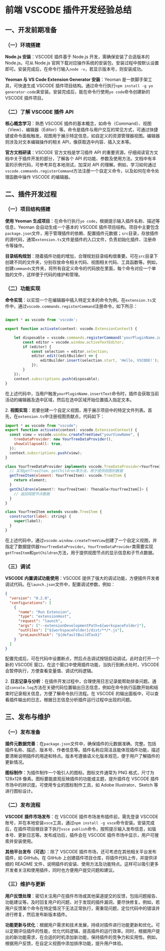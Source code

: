 # 前端 VSCODE 插件开发经验总结

## 一、开发前期准备

### （一）环境搭建

**Node.js 安装**：VSCODE 插件基于 Node.js 开发，需确保安装了合适版本的 Node.js。可从 Node.js 官网下载对应操作系统的安装包，安装过程中按默认设置即可。安装完成后，在命令行输入`node -v`，若显示版本号，则安装成功。

**Yeoman 与 VS Code Extension Generator 安装**：Yeoman 是一款脚手架工具，可快速生成 VSCODE 插件项目结构。通过命令行执行`npm install -g yo generator-code`来安装。安装完成后，能在命令行使用`yo code`命令创建新的 VSCODE 插件项目。

### （二）了解 VSCODE 插件 API

**核心概念学习**：熟悉 VSCODE 插件的基本概念，如命令（Command）、视图（View）、编辑器（Editor）等。命令是插件与用户交互的常见方式，可通过快捷键或命令面板触发。视图用于展示特定信息，如自定义的资源管理器视图。编辑器则涉及对文本编辑操作的相关 API，像获取选中内容、插入文本等。

**官方文档研读**：VSCODE 官方文档是学习插件 API 的重要资源。仔细阅读官方文档中关于插件开发的部分，了解各个 API 的功能、参数及使用方法。文档中有丰富的示例代码，可参考并在本地测试，加深对 API 的理解。例如，学习如何通过`vscode.commands.registerCommand`方法注册一个自定义命令，以及如何在命令处理函数中操作 VSCODE 的编辑器。

## 二、插件开发过程

### （一）项目结构搭建

**使用 Yeoman 生成项目**：在命令行执行`yo code`，根据提示输入插件名称、描述等信息，Yeoman 会自动生成一个基本的 VSCODE 插件项目结构。项目中主要包含`package.json`文件，用于管理插件的依赖、配置插件元数据；`src`目录，存放插件的源代码，通常`extension.ts`文件是插件的入口文件，负责初始化插件、注册命令等操作。

**目录结构规划**：随着插件功能的增加，合理规划目录结构很重要。可在`src`目录下创建不同的文件夹，分别存放命令相关代码、视图相关代码、工具函数等。例如，创建`commands`文件夹，将所有自定义命令的代码放在里面，每个命令对应一个单独的文件，这样便于代码的维护和管理。

### （二）功能实现

**命令实现**：以实现一个在编辑器中插入特定文本的命令为例。在`extension.ts`文件中，通过`vscode.commands.registerCommand`注册命令，如下所示：



```javascript

import * as vscode from 'vscode';

export function activate(context: vscode.ExtensionContext) {

    let disposable = vscode.commands.registerCommand('yourPluginName.insertText', () => {
        const editor = vscode.window.activeTextEditor;
        if (editor) {
            const selection = editor.selection;
            editor.edit((editBuilder) => {
                editBuilder.insert(selection.start, 'Hello, VSCODE!');
            });
        }
    });
    context.subscriptions.push(disposable);
}

```

在上述代码中，当用户触发`yourPluginName.insertText`命令时，插件会获取当前活动的编辑器及选中区域，然后在选中区域开始位置插入指定文本。

2\. **视图实现**：若要创建一个自定义视图，用于展示项目中的特定文件列表。首先，在`extension.ts`中注册视图贡献点，代码如下：



``` javascript
import * as vscode from "vscode";
export function activate(context: vscode.ExtensionContext) {
  const view = vscode.window.createTreeView("yourViewName", {
    treeDataProvider: new YourTreeDataProvider(),
    showCollapseAll: true,
  });
  context.subscriptions.push(view);
}

class YourTreeDataProvider implements vscode.TreeDataProvider<YourTreeItem> {
  // 实现getTreeItem、getChildren等方法，用于提供视图的数据
  getTreeItem(element: YourTreeItem): vscode.TreeItem {
    return element;
  }
  getChildren(element?: YourTreeItem): Thenable<YourTreeItem[]> {
    // 返回视图节点数据
  }
}

class YourTreeItem extends vscode.TreeItem {
  constructor(label: string) {
    super(label);
  }
}


```

在上述代码中，通过`vscode.window.createTreeView`创建了一个自定义视图，并指定了数据提供器`YourTreeDataProvider`。`YourTreeDataProvider`类需要实现`getTreeItem`和`getChildren`方法，用于提供视图节点的显示信息和子节点数据。

### （三）调试

**VSCODE 内置调试功能使用**：VSCODE 提供了强大的调试功能，方便插件开发者调试代码。在`launch.json`文件中，配置调试参数，例如：



``` json
{
  "version": "0.2.0",
  "configurations": [
    {
      "name": "Run Extension",
      "type": "extensionHost",
      "request": "launch",
      "args": ["--extensionDevelopmentPath=${workspaceFolder}"],
      "outFiles": ["${workspaceFolder}/dist/**/*.js"],
      "preLaunchTask": "${defaultBuildTask}"
    }
  ]
}


```

配置完成后，可在代码中设置断点，然后点击调试按钮启动调试。此时会打开一个新的 VSCODE 窗口，在这个窗口中使用插件功能，当执行到断点处时，VSCODE 会暂停执行，方便查看变量值、调试代码逻辑。

2\. **日志记录与分析**：在插件开发过程中，合理使用日志记录能帮助排查问题。通过`console.log`方法在关键代码位置输出日志信息，例如在命令执行函数开始和结束时记录相关信息，方便了解命令执行流程。在 VSCODE 的输出面板中，可以查看插件输出的日志，根据日志信息分析插件运行过程中出现的问题。

## 三、发布与维护

### （一）发布准备

**插件元数据完善**：在`package.json`文件中，确保插件的元数据准确、完整。包括插件名称、描述、版本号、作者信息等。插件名称应简洁且能体现插件功能，描述要清晰说明插件的用途和特点。版本号遵循语义化版本规范，便于用户了解插件的更新情况。

**图标制作**：为插件制作一个吸引人的图标。图标文件通常为 PNG 格式，尺寸为 128x128 像素。图标要能直观反映插件的功能或主题，提升插件在 VSCODE 插件市场中的辨识度。可使用专业的图标制作工具，如 Adobe Illustrator、Sketch 等进行图标设计。

### （二）发布流程

**VSCODE 插件市场发布**：在 VSCODE 插件市场发布插件前，需先登录 VSCODE 账号，并在本地安装`vsce`工具，通过`npm install -g vsce`命令安装。安装完成后，在插件项目根目录下执行`vsce publish`命令，按照提示输入发布信息，如版本号、更新日志等。发布成功后，插件会在 VSCODE 插件市场中显示，用户可搜索并安装使用。

**其他平台发布（可选）**：除了 VSCODE 插件市场，还可考虑在其他相关平台发布插件，如 GitHub。在 GitHub 上创建插件项目仓库，将插件代码上传，并提供详细的 README 文件，说明插件的安装、使用方法及功能特点。这样可以吸引更多开发者关注和使用插件，同时也方便用户提交问题和建议。

### （三）维护与更新

**用户反馈处理**：密切关注用户在插件市场或其他渠道提交的反馈，包括问题报告、功能建议等。及时回复用户的问题，对于发现的插件漏洞，要尽快修复。例如，若用户反馈某个命令在特定情况下无法正常执行，需重现问题，定位代码中的错误并进行修复，然后发布新版本插件。

**功能更新与优化**：根据用户需求和技术发展，持续对插件进行功能更新和优化。可以定期评估插件的性能，优化代码逻辑，提高插件的运行效率。同时，根据用户提出的新功能需求，在合适的时机添加新功能，保持插件的竞争力和实用性。例如，根据用户反馈，在自定义视图中添加排序功能，提升用户体验。